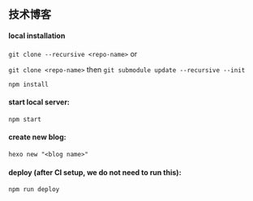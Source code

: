 ## 技术博客
#### local installation
`git clone --recursive <repo-name>` or 

`git clone <repo-name>` then `git submodule update --recursive --init`

`npm install`

#### start local server:
`npm start`

#### create new blog:
`hexo new "<blog name>"`

#### deploy (after CI setup, we do not need to run this):
`npm run deploy`

